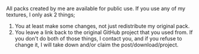 All packs created by me are available for public use.
If you use any of my textures, I only ask 2 things;
1. You at least make some changes, not just redistribute my original pack.
2. You leave a link back to the original GitHub project that you used from.
If you don't do both of those things, I contact you, and if you refuse to change it, I will take down and/or claim the post/download/project.
